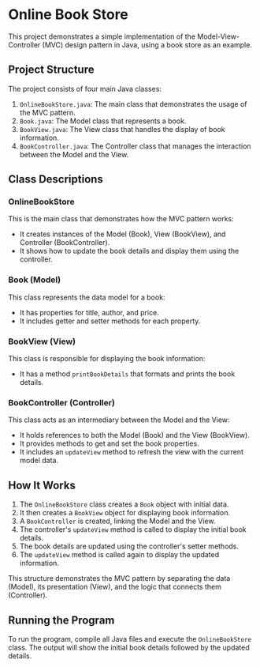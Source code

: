 # Online Book Store

This project demonstrates a simple implementation of the Model-View-Controller (MVC) design pattern in Java, using a book store as an example.

## Project Structure

The project consists of four main Java classes:

1. `OnlineBookStore.java`: The main class that demonstrates the usage of the MVC pattern.
2. `Book.java`: The Model class that represents a book.
3. `BookView.java`: The View class that handles the display of book information.
4. `BookController.java`: The Controller class that manages the interaction between the Model and the View.

## Class Descriptions

### OnlineBookStore

This is the main class that demonstrates how the MVC pattern works:

- It creates instances of the Model (Book), View (BookView), and Controller (BookController).
- It shows how to update the book details and display them using the controller.

### Book (Model)

This class represents the data model for a book:

- It has properties for title, author, and price.
- It includes getter and setter methods for each property.

### BookView (View)

This class is responsible for displaying the book information:

- It has a method `printBookDetails` that formats and prints the book details.

### BookController (Controller)

This class acts as an intermediary between the Model and the View:

- It holds references to both the Model (Book) and the View (BookView).
- It provides methods to get and set the book properties.
- It includes an `updateView` method to refresh the view with the current model data.

## How It Works

1. The `OnlineBookStore` class creates a `Book` object with initial data.
2. It then creates a `BookView` object for displaying book information.
3. A `BookController` is created, linking the Model and the View.
4. The controller's `updateView` method is called to display the initial book details.
5. The book details are updated using the controller's setter methods.
6. The `updateView` method is called again to display the updated information.

This structure demonstrates the MVC pattern by separating the data (Model), its presentation (View), and the logic that connects them (Controller).

## Running the Program

To run the program, compile all Java files and execute the `OnlineBookStore` class. The output will show the initial book details followed by the updated details.
